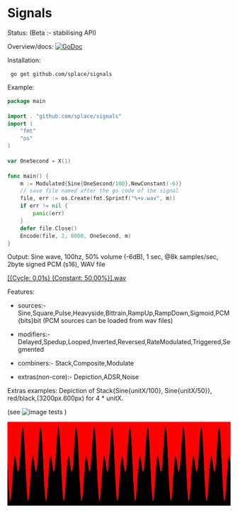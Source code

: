 # Signals

Status: (Beta :- stabilising API)


Overview/docs: [![GoDoc](https://godoc.org/github.com/splace/signals?status.svg)](https://godoc.org/github.com/splace/signals) 

Installation:

     go get github.com/splace/signals   

Example:
```go
package main

import . "github.com/splace/signals"
import (
	"fmt"
	"os"
)

var OneSecond = X(1)

func main() {
	m := Modulated{Sine{OneSecond/100},NewConstant(-6)}
	// save file named after the go code of the signal
	file, err := os.Create(fmt.Sprintf("%+v.wav", m)) 
	if err != nil {
		panic(err)
	}
	defer file.Close()
	Encode(file, 2, 8000, OneSecond, m)
}
```
Output: Sine wave, 100hz, 50% volume (-6dB), 1 sec, @8k samples/sec, 2byte signed PCM (s16), WAV file 

[[{Cycle:     0.01s} {Constant:    50.00%}].wav](https://github.com/splace/signals/blob/master/examples/%5B%7BCycle:%20%20%20%20%200.01s%7D%20%7BConstant:%20%20%20%2050.00%25%7D%5D.wav)

Features:

  * sources:- Sine,Square,Pulse,Heavyside,Bittrain,RampUp,RampDown,Sigmoid,PCM{bits}bit
(PCM sources can be loaded from wav files)
	
  * modifiers:- Delayed,Spedup,Looped,Inverted,Reversed,RateModulated,Triggered,Segmented

  * combiners:- Stack,Composite,Modulate

  * extras(non-core):- Depiction,ADSR,Noise


Extras examples: Depiction of Stack{Sine{unitX/100}, Sine{unitX/50}}, red/black,(3200px.600px) for 4 * unitX. 

(see ![image tests](https://github.com/splace/signals/blob/master/image_test.go) )

![speech saved as wav](https://github.com/splace/signals/blob/master/test%20output/out.jpeg)
